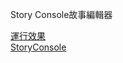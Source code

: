 Story Console故事編輯器

[運行效果](https://jack850628.github.io/StoryConsoleEditor/) \
[StoryConsole](https://github.com/jack850628/StoryConsole/blob/master/readme.md)